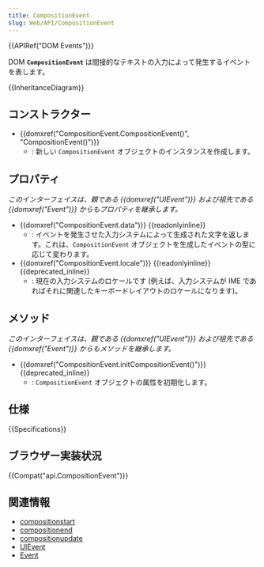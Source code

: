```yaml
---
title: CompositionEvent
slug: Web/API/CompositionEvent
---
```


{{APIRef("DOM Events")}}

DOM **`CompositionEvent`** は間接的なテキストの入力によって発生するイベントを表します。

{{InheritanceDiagram}}

## コンストラクター

- {{domxref("CompositionEvent.CompositionEvent()", "CompositionEvent()")}}
  - : 新しい `CompositionEvent` オブジェクトのインスタンスを作成します。

## プロパティ

_このインターフェイスは、親である {{domxref("UIEvent")}} および祖先である {{domxref("Event")}} からもプロパティを継承します。_

- {{domxref("CompositionEvent.data")}} {{readonlyinline}}
  - : イベントを発生させた入力システムによって生成された文字を返します。これは、`CompositionEvent` オブジェクトを生成したイベントの型に応じて変わります。
- {{domxref("CompositionEvent.locale")}} {{readonlyinline}} {{deprecated_inline}}
  - : 現在の入力システムのロケールです (例えば、入力システムが IME であればそれに関連したキーボードレイアウトのロケールになります)。

## メソッド

_このインターフェイスは、親である {{domxref("UIEvent")}} および祖先である {{domxref("Event")}} からもメソッドを継承します。_

- {{domxref("CompositionEvent.initCompositionEvent()")}} {{deprecated_inline}}
  - : `CompositionEvent` オブジェクトの属性を初期化します。

## 仕様

{{Specifications}}

## ブラウザー実装状況

{{Compat("api.CompositionEvent")}}

## 関連情報

- [compositionstart](/ja/docs/Web/API/Element/compositionstart_event)
- [compositionend](/ja/docs/Web/Reference/Events/compositionend)
- [compositionupdate](/ja/docs/Web/API/Element/compositionupdate_event)
- [UIEvent](/ja/docs/DOM/Event/UIEvent)
- [Event](/ja/docs/DOM/event)
